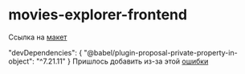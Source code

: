 # movies-explorer-frontend

Ссылка на [макет](https://disk.yandex.ru/d/TrLPGcNzFUbs0w)

"devDependencies": {
  "@babel/plugin-proposal-private-property-in-object": "^7.21.11"
}
Пришлось добавить из-за этой [ошибки](https://stackoverflow.com/questions/76435306/babel-preset-react-app-is-importing-the-babel-plugin-proposal-private-propert)
